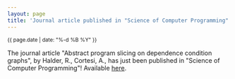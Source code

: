 ```yaml
---
layout: page
title: 'Journal article published in "Science of Computer Programming"'
---
```


<small>{{ page.date | date: "%-d %B %Y" }}</small>

The journal article "Abstract program slicing on dependence condition graphs", by Halder, R., Cortesi, A., has just been published in "Science of Computer Programming"! Available [here](https://doi.org/10.1016/j.scico.2012.05.007).
